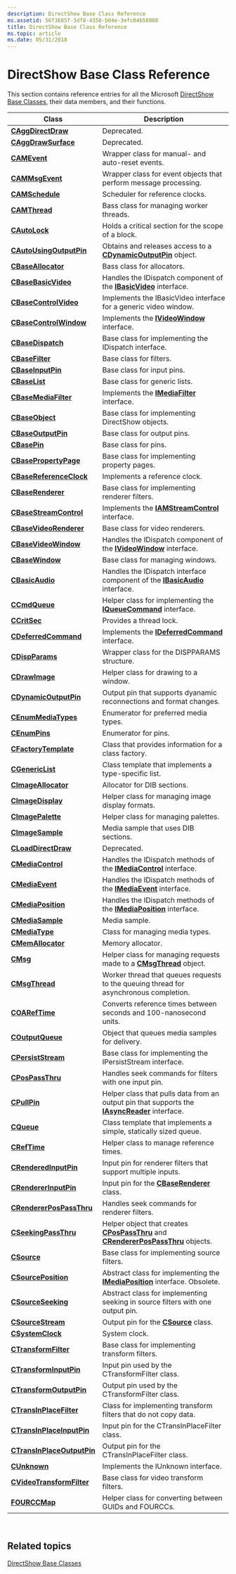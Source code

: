 ```yaml
---
description: DirectShow Base Class Reference
ms.assetid: 56f3685f-3df8-4358-b04e-3efc04b58008
title: DirectShow Base Class Reference
ms.topic: article
ms.date: 05/31/2018
---
```


# DirectShow Base Class Reference

This section contains reference entries for all the Microsoft [DirectShow Base Classes](directshow-base-classes.md), their data members, and their functions.



| Class                                                                  | Description                                                                                                                       |
|------------------------------------------------------------------------|-----------------------------------------------------------------------------------------------------------------------------------|
| [**CAggDirectDraw**](caggdirectdraw.md)                               | Deprecated.                                                                                                                       |
| [**CAggDrawSurface**](caggdrawsurface.md)                             | Deprecated.                                                                                                                       |
| [**CAMEvent**](camevent.md)                                           | Wrapper class for manual- and auto-reset events.                                                                                  |
| [**CAMMsgEvent**](cammsgevent.md)                                     | Wrapper class for event objects that perform message processing.                                                                  |
| [**CAMSchedule**](camschedule.md)                                     | Scheduler for reference clocks.                                                                                                   |
| [**CAMThread**](camthread.md)                                         | Bass class for managing worker threads.                                                                                           |
| [**CAutoLock**](cautolock.md)                                         | Holds a critical section for the scope of a block.                                                                                |
| [**CAutoUsingOutputPin**](cautousingoutputpin-cautousingoutputpin.md) | Obtains and releases access to a [**CDynamicOutputPin**](cdynamicoutputpin.md) object.                                           |
| [**CBaseAllocator**](cbaseallocator.md)                               | Bass class for allocators.                                                                                                        |
| [**CBaseBasicVideo**](cbasebasicvideo.md)                             | Handles the IDispatch component of the [**IBasicVideo**](/windows/desktop/api/Control/nn-control-ibasicvideo) interface.                                              |
| [**CBaseControlVideo**](cbasecontrolvideo.md)                         | Implements the IBasicVideo interface for a generic video window.                                                                  |
| [**CBaseControlWindow**](cbasecontrolwindow.md)                       | Implements the [**IVideoWindow**](/windows/desktop/api/Control/nn-control-ivideowindow) interface.                                                                    |
| [**CBaseDispatch**](cbasedispatch.md)                                 | Base class for implementing the IDispatch interface.                                                                              |
| [**CBaseFilter**](cbasefilter.md)                                     | Base class for filters.                                                                                                           |
| [**CBaseInputPin**](cbaseinputpin.md)                                 | Base class for input pins.                                                                                                        |
| [**CBaseList**](cbaselist.md)                                         | Base class for generic lists.                                                                                                     |
| [**CBaseMediaFilter**](cbasemediafilter.md)                           | Implements the [**IMediaFilter**](/windows/desktop/api/Strmif/nn-strmif-imediafilter) interface.                                                                    |
| [**CBaseObject**](cbaseobject.md)                                     | Base class for implementing DirectShow objects.                                                                                   |
| [**CBaseOutputPin**](cbaseoutputpin.md)                               | Base class for output pins.                                                                                                       |
| [**CBasePin**](cbasepin.md)                                           | Base class for pins.                                                                                                              |
| [**CBasePropertyPage**](cbasepropertypage.md)                         | Base class for implementing property pages.                                                                                       |
| [**CBaseReferenceClock**](cbasereferenceclock.md)                     | Implements a reference clock.                                                                                                     |
| [**CBaseRenderer**](cbaserenderer.md)                                 | Base class for implementing renderer filters.                                                                                     |
| [**CBaseStreamControl**](cbasestreamcontrol.md)                       | Implements the [**IAMStreamControl**](/windows/desktop/api/Strmif/nn-strmif-iamstreamcontrol) interface.                                                            |
| [**CBaseVideoRenderer**](cbasevideorenderer.md)                       | Base class for video renderers.                                                                                                   |
| [**CBaseVideoWindow**](cbasevideowindow.md)                           | Handles the IDispatch component of the [**IVideoWindow**](/windows/desktop/api/Control/nn-control-ivideowindow) interface.                                            |
| [**CBaseWindow**](cbasewindow.md)                                     | Base class for managing windows.                                                                                                  |
| [**CBasicAudio**](cbasicaudio.md)                                     | Handles the IDispatch interface component of the [**IBasicAudio**](/windows/desktop/api/Control/nn-control-ibasicaudio) interface.                                    |
| [**CCmdQueue**](ccmdqueue.md)                                         | Helper class for implementing the [**IQueueCommand**](/windows/desktop/api/Control/nn-control-iqueuecommand) interface.                                               |
| [**CCritSec**](ccritsec.md)                                           | Provides a thread lock.                                                                                                           |
| [**CDeferredCommand**](cdeferredcommand.md)                           | Implements the [**IDeferredCommand**](/windows/desktop/api/Control/nn-control-ideferredcommand) interface.                                                            |
| [**CDispParams**](cdispparams.md)                                     | Wrapper class for the DISPPARAMS structure.                                                                                       |
| [**CDrawImage**](cdrawimage.md)                                       | Helper class for drawing to a window.                                                                                             |
| [**CDynamicOutputPin**](cdynamicoutputpin.md)                         | Output pin that supports dyanamic reconnections and format changes.                                                               |
| [**CEnumMediaTypes**](cenummediatypes.md)                             | Enumerator for preferred media types.                                                                                             |
| [**CEnumPins**](cenumpins.md)                                         | Enumerator for pins.                                                                                                              |
| [**CFactoryTemplate**](cfactorytemplate.md)                           | Class that provides information for a class factory.                                                                              |
| [**CGenericList**](cgenericlist.md)                                   | Class template that implements a type-specific list.                                                                              |
| [**CImageAllocator**](cimageallocator.md)                             | Allocator for DIB sections.                                                                                                       |
| [**CImageDisplay**](cimagedisplay.md)                                 | Helper class for managing image display formats.                                                                                  |
| [**CImagePalette**](cimagepalette.md)                                 | Helper class for managing palettes.                                                                                               |
| [**CImageSample**](cimagesample.md)                                   | Media sample that uses DIB sections.                                                                                              |
| [**CLoadDirectDraw**](cloaddirectdraw.md)                             | Deprecated.                                                                                                                       |
| [**CMediaControl**](cmediacontrol.md)                                 | Handles the IDispatch methods of the [**IMediaControl**](/windows/desktop/api/Control/nn-control-imediacontrol) interface.                                            |
| [**CMediaEvent**](cmediaevent.md)                                     | Handles the IDispatch methods of the [**IMediaEvent**](/windows/desktop/api/Control/nn-control-imediaevent) interface.                                                |
| [**CMediaPosition**](cmediaposition.md)                               | Handles the IDispatch methods of the [**IMediaPosition**](/windows/desktop/api/Control/nn-control-imediaposition) interface.                                          |
| [**CMediaSample**](cmediasample.md)                                   | Media sample.                                                                                                                     |
| [**CMediaType**](cmediatype.md)                                       | Class for managing media types.                                                                                                   |
| [**CMemAllocator**](cmemallocator.md)                                 | Memory allocator.                                                                                                                 |
| [**CMsg**](cmsg.md)                                                   | Helper class for managing requests made to a [**CMsgThread**](cmsgthread.md) object.                                             |
| [**CMsgThread**](cmsgthread.md)                                       | Worker thread that queues requests to the queuing thread for asynchronous completion.                                             |
| [**COARefTime**](coareftime.md)                                       | Converts reference times between seconds and 100-nanosecond units.                                                                |
| [**COutputQueue**](coutputqueue.md)                                   | Object that queues media samples for delivery.                                                                                    |
| [**CPersistStream**](cpersiststream.md)                               | Base class for implementing the IPersistStream interface.                                                                         |
| [**CPosPassThru**](cpospassthru.md)                                   | Handles seek commands for filters with one input pin.                                                                             |
| [**CPullPin**](cpullpin.md)                                           | Helper class that pulls data from an output pin that supports the [**IAsyncReader**](/windows/desktop/api/Strmif/nn-strmif-iasyncreader) interface.                 |
| [**CQueue**](cqueue.md)                                               | Class template that implements a simple, statically sized queue.                                                                  |
| [**CRefTime**](creftime.md)                                           | Helper class to manage reference times.                                                                                           |
| [**CRenderedInputPin**](crenderedinputpin.md)                         | Input pin for renderer filters that support multiple inputs.                                                                      |
| [**CRendererInputPin**](crendererinputpin.md)                         | Input pin for the [**CBaseRenderer**](cbaserenderer.md) class.                                                                   |
| [**CRendererPosPassThru**](crendererpospassthru.md)                   | Handles seek commands for renderer filters.                                                                                       |
| [**CSeekingPassThru**](cseekingpassthru.md)                           | Helper object that creates [**CPosPassThru**](cpospassthru.md) and [**CRendererPosPassThru**](crendererpospassthru.md) objects. |
| [**CSource**](csource.md)                                             | Base class for implementing source filters.                                                                                       |
| [**CSourcePosition**](csourceposition.md)                             | Abstract class for implementing the [**IMediaPosition**](/windows/desktop/api/Control/nn-control-imediaposition) interface. Obsolete.                                 |
| [**CSourceSeeking**](csourceseeking.md)                               | Abstract class for implementing seeking in source filters with one output pin.                                                    |
| [**CSourceStream**](csourcestream.md)                                 | Output pin for the [**CSource**](csource.md) class.                                                                              |
| [**CSystemClock**](csystemclock.md)                                   | System clock.                                                                                                                     |
| [**CTransformFilter**](ctransformfilter.md)                           | Base class for implementing transform filters.                                                                                    |
| [**CTransformInputPin**](ctransforminputpin.md)                       | Input pin used by the CTransformFilter class.                                                                                     |
| [**CTransformOutputPin**](ctransformoutputpin.md)                     | Output pin used by the CTransformFilter class.                                                                                    |
| [**CTransInPlaceFilter**](ctransinplacefilter.md)                     | Class for implementing transform filters that do not copy data.                                                                   |
| [**CTransInPlaceInputPin**](ctransinplaceinputpin.md)                 | Input pin for the CTransInPlaceFilter class.                                                                                      |
| [**CTransInPlaceOutputPin**](ctransinplaceoutputpin.md)               | Output pin for the CTransInPlaceFilter class.                                                                                     |
| [**CUnknown**](cunknown.md)                                           | Implements the IUnknown interface.                                                                                                |
| [**CVideoTransformFilter**](cvideotransformfilter.md)                 | Base class for video transform filters.                                                                                           |
| [**FOURCCMap**](fourccmap.md)                                         | Helper class for converting between GUIDs and FOURCCs.                                                                            |



 

## Related topics

<dl> <dt>

[DirectShow Base Classes](directshow-base-classes.md)
</dt> </dl>

 

 




